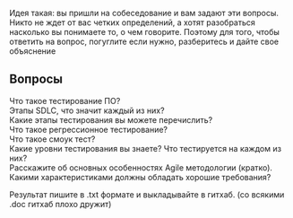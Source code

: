 Идея такая: вы пришли на собеседование и вам задают эти вопросы. Никто не ждет от вас четких определений, а хотят разобраться насколько вы понимаете то, о чем говорите. Поэтому для того, чтобы ответить на вопрос, погуглите если нужно, разберитесь и дайте свое объяснение  

## Вопросы  
Что такое тестирование ПО?  
Этапы SDLC, что значит каждый из них?  
Какие этапы тестирования вы можете перечислить?  
Что такое регрессионное тестирование?  
Что такое смоук тест?  
Какие уровни тестирования вы знаете? Что тестируется на каждом из них?  
Расскажите об основных особенностях Agile методологии (кратко).  
Какими характеристиками должны обладать хорошие требования?  

Результат пишите в .txt формате и выкладывайте в гитхаб. (со всякими .doc гитхаб плохо дружит)